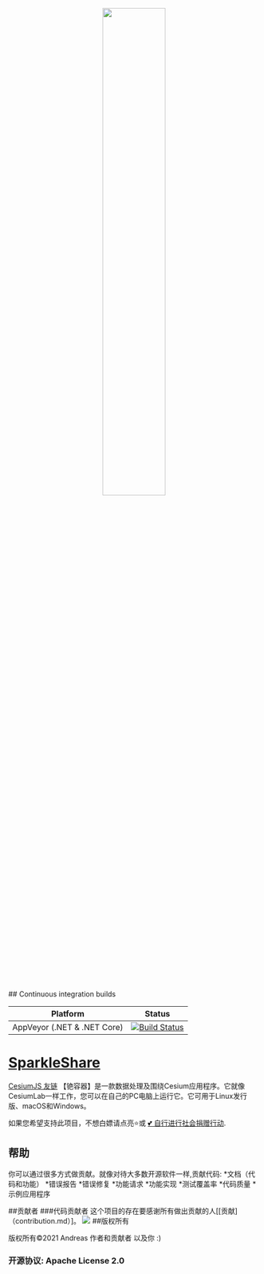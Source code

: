 <p align="center">
<img src="https://github.com/CesiumGS/cesium/wiki/logos/Cesium_Logo_Color.jpg" width="50%" />
</p>
## Continuous integration builds

| Platform                    | Status                                                                                                                                  |
|-----------------------------|-----------------------------------------------------------------------------------------------------------------------------------------|
| AppVeyor (.NET & .NET Core) | [![Build Status](https://ci.appveyor.com/api/projects/status/mpd9lbxvithu16vg/branch/master?svg=true)](https://ci.appveyor.com/project/NancyFx/nancy) |

# [SparkleShare](https://www.sparkleshare.org/)
[CesiumJS 友链](https://github.com/CesiumGS/cesium)
【铯容器】是一款数据处理及围绕Cesium应用程序。它就像CesiumLab一样工作，您可以在自己的PC电脑上运行它。它可用于Linux发行版、macOS和Windows。

如果您希望支持此项目，不想白嫖请点亮⭐或 [💕 自行进行社会捐赠行动](https://www.fsf.org/).
## 帮助

你可以通过很多方式做贡献。就像对待大多数开源软件一样,贡献代码:
*文档（代码和功能）
*错误报告
*错误修复
*功能请求
*功能实现
*测试覆盖率
*代码质量
*示例应用程序


##贡献者
###代码贡献者
这个项目的存在要感谢所有做出贡献的人[[贡献]（contribution.md）]。
<a href=”https://github.com/light-come/Cesium-Container/graphs/contributors“><img src=”“/></a>
##版权所有

版权所有©2021 Andreas 作者和贡献者 以及你 :)

### 开源协议: Apache License 2.0
